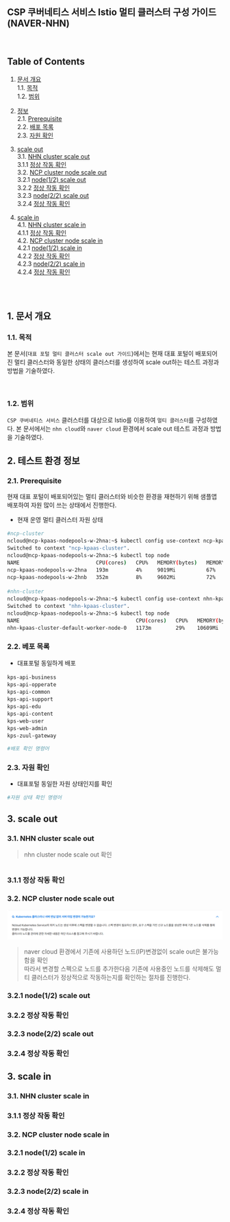 ## CSP 쿠버네티스 서비스 Istio 멀티 클러스터 구성 가이드(NAVER-NHN)

<br>

## Table of Contents
1. [문서 개요](#1)    
   1.1. [목적](#1.1)  
   1.2. [범위](#1.2)  

2. [정보](#2)  
   2.1. [Prerequisite](#2.1)  
   2.2. [배포 목록](#2.2)  
   2.3. [자원 확인](#2.3)  

3. [scale out](#3)  
   3.1. [NHN cluster scale out](#3.1)  
   3.1.1 [정상 작동 확인](#3.1.1)  
   3.2. [NCP cluster node scale out](#3.2)  
   3.2.1 [node(1/2) scale out](#3.2.1)     
   3.2.2 [정상 작동 확인](#3.2.2)     
   3.2.3 [node(2/2) scale out](#3.2.3)   
   3.2.4 [정상 작동 확인](#3.2.4)     

4. [scale in](#4)  
   4.1. [NHN cluster scale in](#4.1)  
   4.1.1 [정상 작동 확인](#4.1.1)  
   4.2. [NCP cluster node scale in](#4.2)  
   4.2.1 [node(1/2) scale in](#4.2.1)     
   4.2.2 [정상 작동 확인](#4.2.2)     
   4.2.3 [node(2/2) scale in](#4.2.3)   
   4.2.4 [정상 작동 확인](#4.2.4)     



<br><br>
   
## <span id='1'> 1. 문서 개요
### <span id='1.1'> 1.1. 목적
본 문서(`대표 포털 멀티 클러스터 scale out 가이드`)에서는 현재 대표 포털이 배포되어진 멀티 클러스터와 동일한 상태의 클러스터를 생성하여 scale out하는 테스트 과정과 방법을 기술하였다.

<br>

### <span id='1.2'>1.2. 범위
`CSP 쿠버네티스 서비스` 클러스터를 대상으로 Istio를 이용하여 `멀티 클러스터`를 구성하였다.
본 문서에서는 `nhn cloud`와 `naver cloud` 환경에서 scale out 테스트 과정과 방법을 기술하였다.



## <span id='2'> 2. 테스트 환경 정보

### <span id='2.1'>2.1. Prerequisite
현재 대표 포털이 배포되어있는 멀티 클러스터와 비슷한 환경을 재현하기 위해 샘플앱 배포하여 자원 많이 쓰는 상태에서 진행한다.

- 현재 운영 멀티 클러스터 자원 상태
```bash
#ncp-cluster
ncloud@ncp-kpaas-nodepools-w-2hna:~$ kubectl config use-context ncp-kpaas-cluster
Switched to context "ncp-kpaas-cluster".
ncloud@ncp-kpaas-nodepools-w-2hna:~$ kubectl top node
NAME                         CPU(cores)   CPU%   MEMORY(bytes)   MEMORY%   
ncp-kpaas-nodepools-w-2hna   193m         4%     9019Mi          67%       
ncp-kpaas-nodepools-w-2hnb   352m         8%     9602Mi          72%  

#nhn-cluster
ncloud@ncp-kpaas-nodepools-w-2hna:~$ kubectl config use-context nhn-kpaas-cluster
Switched to context "nhn-kpaas-cluster".
ncloud@ncp-kpaas-nodepools-w-2hna:~$ kubectl top node
NAME                                      CPU(cores)   CPU%   MEMORY(bytes)   MEMORY%   
nhn-kpaas-cluster-default-worker-node-0   1173m        29%    10609Mi         66%     
```


### <span id='2.2'>2.2. 베포 목록

- 대표포털 동일하게 배포

`kps-api-business`<br>
`kps-api-opperate`<br>
`kps-api-common`<br>
`kps-api-support`<br>
`kps-api-edu`<br>
`kps-api-content`<br>
`kps-web-user`<br>
`kps-web-admin`<br>
`kps-zuul-gateway`<br>

```bash
#배포 확인 명령어
```

### <span id='2.2'>2.3. 자원 확인
- 대표포털 동일한 자원 상태인지를 확인

```bash
#자원 상태 확인 명령어
```
## <span id='3'> 3. scale out
### <span id='3.1'> 3.1. NHN cluster scale out
> nhn cluster node scale out 확인
```bash

```
### <span id='3.1.1'> 3.1.1 정상 작동 확인
### <span id='3.2'> 3.2. NCP cluster node scale out
 ![ncp spec 변경 관련 Faq](image.png)
 >naver cloud 환경에서 기존에 사용하던 노드(IP)변경없이 scale out은 불가능함을 확인 <br>
 >따라서 변경할 스펙으로 노드를 추가한다음 기존에 사용중인 노드를 삭제해도 멀티 클러스터가 정상적으로 작동하는지를 확인하는 절차를 진행한다.

 
### <span id='3.2.1'> 3.2.1 node(1/2) scale out
### <span id='3.2.2'> 3.2.2 정상 작동 확인
### <span id='3.2.3'> 3.2.3 node(2/2) scale out
### <span id='3.2.4'> 3.2.4 정상 작동 확인

## <span id='3'> 3. scale in
### <span id='3.1'> 3.1. NHN cluster scale in
### <span id='3.1.1'> 3.1.1 정상 작동 확인
### <span id='3.2'> 3.2. NCP cluster node scale in
### <span id='3.2.1'> 3.2.1 node(1/2) scale in
### <span id='3.2.2'> 3.2.2 정상 작동 확인
### <span id='3.2.3'> 3.2.3 node(2/2) scale in
### <span id='3.2.4'> 3.2.4 정상 작동 확인